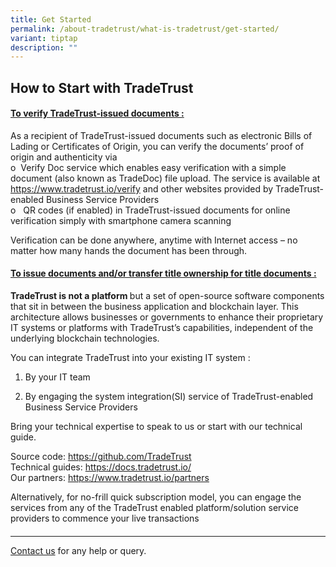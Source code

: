 ```yaml
---
title: Get Started
permalink: /about-tradetrust/what-is-tradetrust/get-started/
variant: tiptap
description: ""
---
```

<h2>How to Start with TradeTrust</h2>
<p></p>
<h4><u>To verify TradeTrust-issued documents :</u></h4>
<p>As a recipient of TradeTrust-issued documents such as electronic Bills
of Lading or Certificates of Origin, you can verify the documents’ proof
of origin and authenticity via
<br>o&nbsp;&nbsp;Verify Doc service which enables easy verification with a
simple document (also known as TradeDoc) file upload. The service is available
at <a href="https://www.tradetrust.io/verify" rel="noopener noreferrer nofollow" target="_blank">https://www.tradetrust.io/verify</a> and
other websites provided by TradeTrust-enabled Business Service Providers
<br>o&nbsp;&nbsp; QR codes (if enabled) in TradeTrust-issued documents for
online verification simply with smartphone camera scanning</p>
<p>Verification can be done anywhere, anytime with Internet access – no matter
how many hands the document has been through.</p>
<p></p>
<h4><u>To issue documents and/or transfer title ownership for title documents :</u></h4>
<p><strong>TradeTrust is not a platform </strong>but a set of open-source
software components that sit in between the business application and blockchain
layer. This architecture allows businesses or governments to enhance their
proprietary IT systems or platforms with TradeTrust’s capabilities, independent
of the underlying blockchain technologies.</p>
<p>You can integrate TradeTrust into your existing IT system :</p>
<ol data-tight="true" class="tight">
<li>
<p>By your IT team</p>
</li>
<li>
<p>By engaging the system integration(SI) service of TradeTrust-enabled Business
Service Providers</p>
</li>
</ol>
<p>Bring your technical expertise to speak to us or start with our technical
guide.</p>
<p>Source code: <a href="https://github.com/TradeTrust" rel="noopener noreferrer nofollow" target="_blank">https://github.com/TradeTrust</a> 
<br>Technical guides: <a href="https://docs.tradetrust.io/" rel="noopener noreferrer nofollow" target="_blank">https://docs.tradetrust.io/</a>
<br>Our partners: <a href="https://www.tradetrust.io/partners" rel="noopener noreferrer nofollow" target="_blank">https://www.tradetrust.io/partners</a> 
</p>
<p></p>
<p>Alternatively, for no-frill quick subscription model, you can engage the
services from any of the TradeTrust enabled platform/solution service providers
to commence your live transactions</p>
<p></p>
<p></p>
<h4></h4>
<p></p>
<hr>
<p></p>
<p><a href="https://form.gov.sg/635f32c5001b2d0011fff09b" rel="noopener noreferrer nofollow" target="_blank">Contact us</a> for
any help or query.</p>
